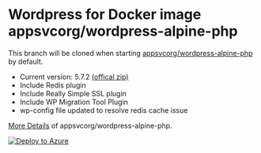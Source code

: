 # Wordpress for Docker image appsvcorg/wordpress-alpine-php

This branch will be cloned when starting [appsvcorg/wordpress-alpine-php](https://hub.docker.com/r/appsvcorg/wordpress-alpine-php/) by default.

- Current version: 5.7.2 [(offical zip)](https://wordpress.org/wordpress-5.7.2.zip)
- Include Redis plugin
- Include Really Simple SSL plugin
- Include WP Migration Tool Plugin
- wp-config file updated to resolve redis cache issue

[More Details](https://hub.docker.com/r/appsvcorg/wordpress-alpine-php/) of appsvcorg/wordpress-alpine-php.

[![Deploy to Azure](https://aka.ms/deploytoazurebutton)](https://portal.azure.com/#create/Microsoft.Template/uri/https%3A%2F%2Fraw.githubusercontent.com%2FSharaOdys%2Fwordpress-azure%2Flinux-appservice%2Fazuredeploy.json)
